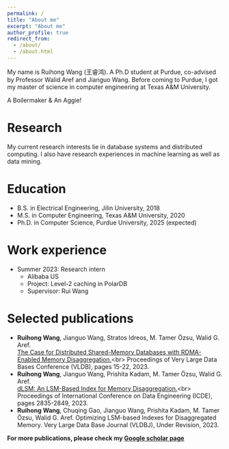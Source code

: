 ```yaml
---
permalink: /
title: "About me"
excerpt: "About me"
author_profile: true
redirect_from: 
  - /about/
  - /about.html
---
```


My name is Ruihong Wang (王睿鸿). A Ph.D student at Purdue, co-advised by Professor Walid Aref and Jianguo Wang. Before coming to Purdue, I got my master of science in computer engineering at Texas A&M University. 

A Boilermaker & An Aggie!

Research
=====
My current research interests lie in database systems and distributed computing. I also have research experiences in machine learning as well as data mining.

Education
=====
* B.S. in Electrical Engineering, Jilin University, 2018
* M.S. in Computer Engineering, Texas A&M University, 2020
* Ph.D. in Computer Science, Purdue University, 2025 (expected)

Work experience
=====
* Summer 2023: Research intern
  * Alibaba US
  * Project: Level-2 caching in PolarDB
  * Supervisor: Rui Wang

Selected publications
=====
* **Ruihong Wang**, Jianguo Wang, Stratos Idreos, M. Tamer Özsu, Walid G. Aref.<br> 
[The Case for Distributed Shared-Memory Databases with RDMA-Enabled Memory Disaggregation.]([https://link-url-here.org](https://www.vldb.org/pvldb/vol16/p15-wang.pdf))<br> 
Proceedings of Very Large Data Bases Conference (VLDB), pages 15-22, 2023.
* **Ruihong Wang**, Jianguo Wang, Prishita Kadam, M. Tamer Özsu, Walid G. Aref.<br> 
[dLSM: An LSM-Based Index for Memory Disaggregation.]([https://link-url-here.org](https://ieeexplore.ieee.org/document/10184823))<br> 
Proceedings of International Conference on Data Engineering (ICDE), pages 2835-2849, 2023.
* **Ruihong Wang**, Chuqing Gao, Jianguo Wang, Prishita Kadam, M. Tamer Özsu, Walid G. Aref.
Optimizing LSM-based Indexes for Disaggregated Memory.
Very Large Data Base Journal (VLDBJ), Under Revision, 2023.

**For more publications, please check my [Google scholar page](https://scholar.google.com/citations?user=7vccd-kAAAAJ&hl=en)**
